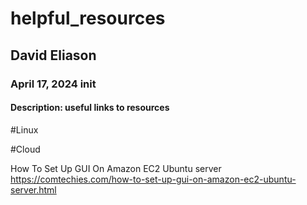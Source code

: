 # helpful_resources
## David Eliason
### April 17, 2024 init
#### Description: useful links to resources

#Linux


#Cloud

How To Set Up GUI On Amazon EC2 Ubuntu server
https://comtechies.com/how-to-set-up-gui-on-amazon-ec2-ubuntu-server.html

